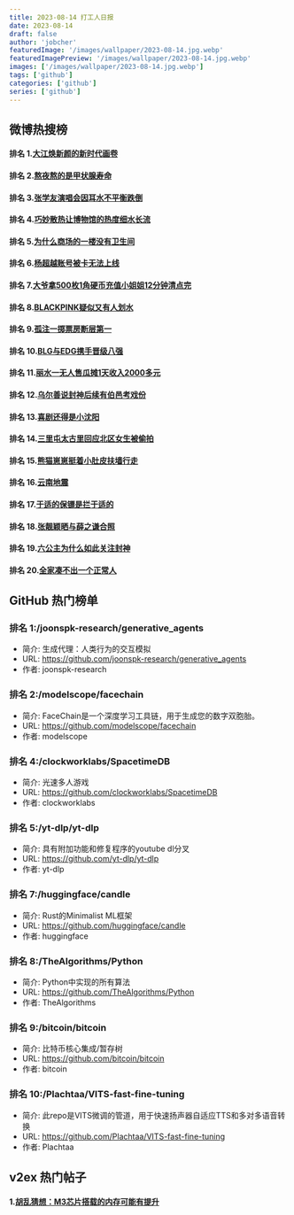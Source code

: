 ```yaml
---
title: 2023-08-14 打工人日报
date: 2023-08-14
draft: false
author: 'jobcher'
featuredImage: '/images/wallpaper/2023-08-14.jpg.webp'
featuredImagePreview: '/images/wallpaper/2023-08-14.jpg.webp'
images: ['/images/wallpaper/2023-08-14.jpg.webp']
tags: ['github']
categories: ['github']
series: ['github']
---
```


## 微博热搜榜

#### 排名 1.[大江焕新颜的新时代画卷](https://s.weibo.com/weibo?q=大江焕新颜的新时代画卷)
#### 排名 2.[熬夜熬的是甲状腺寿命](https://s.weibo.com/weibo?q=熬夜熬的是甲状腺寿命)
#### 排名 3.[张学友演唱会因耳水不平衡跌倒](https://s.weibo.com/weibo?q=张学友演唱会因耳水不平衡跌倒)
#### 排名 4.[巧妙散热让博物馆的热度细水长流](https://s.weibo.com/weibo?q=巧妙散热让博物馆的热度细水长流)
#### 排名 5.[为什么商场的一楼没有卫生间](https://s.weibo.com/weibo?q=为什么商场的一楼没有卫生间)
#### 排名 6.[杨超越账号被卡无法上线](https://s.weibo.com/weibo?q=杨超越账号被卡无法上线)
#### 排名 7.[大爷拿500枚1角硬币充值小姐姐12分钟清点完](https://s.weibo.com/weibo?q=大爷拿500枚1角硬币充值小姐姐12分钟清点完)
#### 排名 8.[BLACKPINK疑似又有人划水](https://s.weibo.com/weibo?q=BLACKPINK疑似又有人划水)
#### 排名 9.[孤注一掷票房断层第一](https://s.weibo.com/weibo?q=孤注一掷票房断层第一)
#### 排名 10.[BLG与EDG携手晋级八强](https://s.weibo.com/weibo?q=BLG与EDG携手晋级八强)
#### 排名 11.[丽水一无人售瓜摊1天收入2000多元](https://s.weibo.com/weibo?q=丽水一无人售瓜摊1天收入2000多元)
#### 排名 12.[乌尔善说封神后续有伯邑考戏份](https://s.weibo.com/weibo?q=乌尔善说封神后续有伯邑考戏份)
#### 排名 13.[喜剧还得是小沈阳](https://s.weibo.com/weibo?q=喜剧还得是小沈阳)
#### 排名 14.[三里屯太古里回应北区女生被偷拍](https://s.weibo.com/weibo?q=三里屯太古里回应北区女生被偷拍)
#### 排名 15.[熊猫崽崽挺着小肚皮扶墙行走](https://s.weibo.com/weibo?q=熊猫崽崽挺着小肚皮扶墙行走)
#### 排名 16.[云南地震](https://s.weibo.com/weibo?q=云南地震)
#### 排名 17.[于适的保镖是拦于适的](https://s.weibo.com/weibo?q=于适的保镖是拦于适的)
#### 排名 18.[张靓颖晒与薛之谦合照](https://s.weibo.com/weibo?q=张靓颖晒与薛之谦合照)
#### 排名 19.[六公主为什么如此关注封神](https://s.weibo.com/weibo?q=六公主为什么如此关注封神)
#### 排名 20.[全家凑不出一个正常人](https://s.weibo.com/weibo?q=全家凑不出一个正常人)
## GitHub 热门榜单

### 排名 1:/joonspk-research/generative_agents
- 简介: 生成代理：人类行为的交互模拟
- URL: https://github.com/joonspk-research/generative_agents
- 作者: joonspk-research 

### 排名 2:/modelscope/facechain
- 简介: FaceChain是一个深度学习工具链，用于生成您的数字双胞胎。
- URL: https://github.com/modelscope/facechain
- 作者: modelscope 

### 排名 4:/clockworklabs/SpacetimeDB
- 简介: 光速多人游戏
- URL: https://github.com/clockworklabs/SpacetimeDB
- 作者: clockworklabs 

### 排名 5:/yt-dlp/yt-dlp
- 简介: 具有附加功能和修复程序的youtube dl分叉
- URL: https://github.com/yt-dlp/yt-dlp
- 作者: yt-dlp 

### 排名 7:/huggingface/candle
- 简介: Rust的Minimalist ML框架
- URL: https://github.com/huggingface/candle
- 作者: huggingface 

### 排名 8:/TheAlgorithms/Python
- 简介: Python中实现的所有算法
- URL: https://github.com/TheAlgorithms/Python
- 作者: TheAlgorithms 

### 排名 9:/bitcoin/bitcoin
- 简介: 比特币核心集成/暂存树
- URL: https://github.com/bitcoin/bitcoin
- 作者: bitcoin 

### 排名 10:/Plachtaa/VITS-fast-fine-tuning
- 简介: 此repo是VITS微调的管道，用于快速扬声器自适应TTS和多对多语音转换
- URL: https://github.com/Plachtaa/VITS-fast-fine-tuning
- 作者: Plachtaa 

## v2ex 热门帖子

#### 1.[胡乱猜想：M3芯片搭载的内存可能有提升](https://www.v2ex.com/t/964999#reply2)
